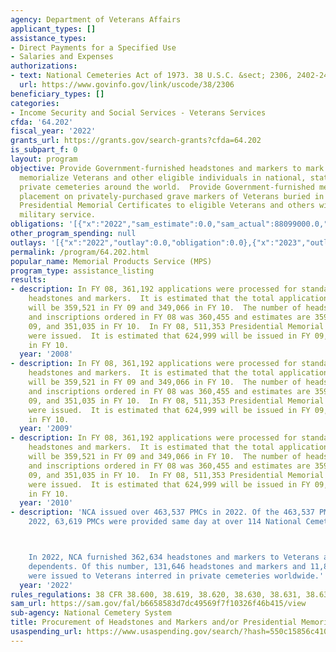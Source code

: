 ```yaml
---
agency: Department of Veterans Affairs
applicant_types: []
assistance_types:
- Direct Payments for a Specified Use
- Salaries and Expenses
authorizations:
- text: National Cemeteries Act of 1973. 38 U.S.C. &sect; 2306, 2402-2404, 2411.
  url: https://www.govinfo.gov/link/uscode/38/2306
beneficiary_types: []
categories:
- Income Security and Social Services - Veterans Services
cfda: '64.202'
fiscal_year: '2022'
grants_url: https://grants.gov/search-grants?cfda=64.202
is_subpart_f: 0
layout: program
objective: Provide Government-furnished headstones and markers to mark the grave or
  memorialize Veterans and other eligible individuals in national, state/tribal, or
  private cemeteries around the world.  Provide Government-furnished medallions for
  placement on privately-purchased grave markers of Veterans buried in private cemeteries.  Provide
  Presidential Memorial Certificates to eligible Veterans and others with qualifying
  military service.
obligations: '[{"x":"2022","sam_estimate":0.0,"sam_actual":88099000.0,"usa_spending_actual":0.0},{"x":"2023","sam_estimate":93887000.0,"sam_actual":0.0,"usa_spending_actual":0.0},{"x":"2024","sam_estimate":85863000.0,"sam_actual":0.0,"usa_spending_actual":0.0}]'
other_program_spending: null
outlays: '[{"x":"2022","outlay":0.0,"obligation":0.0},{"x":"2023","outlay":0.0,"obligation":0.0},{"x":"2024","outlay":0.0,"obligation":0.0}]'
permalink: /program/64.202.html
popular_name: Memorial Products Service (MPS)
program_type: assistance_listing
results:
- description: In FY 08, 361,192 applications were processed for standard government
    headstones and markers.  It is estimated that the total applications processed
    will be 359,521 in FY 09 and 349,066 in FY 10.  The number of headstones, markers
    and inscriptions ordered in FY 08 was 360,455 and estimates are 359,896 in FY
    09, and 351,035 in FY 10.  In FY 08, 511,353 Presidential Memorial Certificates
    were issued.  It is estimated that 624,999 will be issued in FY 09, and 622,024
    in FY 10.
  year: '2008'
- description: In FY 08, 361,192 applications were processed for standard government
    headstones and markers.  It is estimated that the total applications processed
    will be 359,521 in FY 09 and 349,066 in FY 10.  The number of headstones, markers
    and inscriptions ordered in FY 08 was 360,455 and estimates are 359,896 in FY
    09, and 351,035 in FY 10.  In FY 08, 511,353 Presidential Memorial Certificates
    were issued.  It is estimated that 624,999 will be issued in FY 09, and 622,024
    in FY 10.
  year: '2009'
- description: In FY 08, 361,192 applications were processed for standard government
    headstones and markers.  It is estimated that the total applications processed
    will be 359,521 in FY 09 and 349,066 in FY 10.  The number of headstones, markers
    and inscriptions ordered in FY 08 was 360,455 and estimates are 359,896 in FY
    09, and 351,035 in FY 10.  In FY 08, 511,353 Presidential Memorial Certificates
    were issued.  It is estimated that 624,999 will be issued in FY 09, and 622,024
    in FY 10.
  year: '2010'
- description: 'NCA issued over 463,537 PMCs in 2022. Of the 463,537 PMCs issued in
    2022, 63,619 PMCs were provided same day at over 114 National Cemeteries.



    In 2022, NCA furnished 362,634 headstones and markers to Veterans and eligible
    dependents. Of this number, 131,646 headstones and markers and 11,814 medallions
    were issued to Veterans interred in private cemeteries worldwide.'
  year: '2022'
rules_regulations: 38 CFR 38.600, 38.619, 38.620, 38.630, 38.631, 38.632, 38.633
sam_url: https://sam.gov/fal/b6658583d7dc49569f7f10326f46b415/view
sub-agency: National Cemetery System
title: Procurement of Headstones and Markers and/or Presidential Memorial Certificates
usaspending_url: https://www.usaspending.gov/search/?hash=550c15856c410d037b65ec1b7e5da99d
---
```

